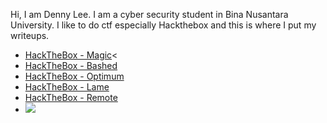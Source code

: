 Hi, I am Denny Lee. I am a cyber security student in Bina Nusantara University. I like to do ctf especially Hackthebox and this is where I put my writeups.
<br>
<ul>
  <li><a href="https://dennylee22.github.io/Writeups/Magic/">HackTheBox - Magic</a><</li>
  <li><a href="https://dennylee22.github.io/Writeups/Bashed/">HackTheBox - Bashed</a></li>
  <li><a href="https://dennylee22.github.io/Writeups/Optimum/">HackTheBox - Optimum</a></li>
  <li><a href="https://dennylee22.github.io/Writeups/Lame/">HackTheBox - Lame</a></li>
  <li><a href="https://dennylee22.github.io/Writeups/Remote/">HackTheBox - Remote</a></li>
  <li><a href="https://dennylee22.github.io/Writeups/Magic/"><img src="/Writeups/Magic/Magic_Logo.png"></a></li>
</ul>

